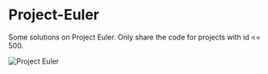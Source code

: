 # Project-Euler
Some solutions on Project Euler. Only share the code for projects with id <= 500.

![Project Euler](https://projecteuler.net/profile/Walker_lzy.png)
